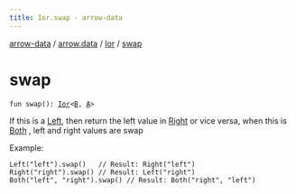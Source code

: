 ```yaml
---
title: Ior.swap - arrow-data
---
```


[arrow-data](../../index.html) / [arrow.data](../index.html) / [Ior](index.html) / [swap](./swap.html)

# swap

`fun swap(): `[`Ior`](index.html)`<`[`B`](index.html#B)`, `[`A`](index.html#A)`>`

If this is a [Left](-left/index.html), then return the left value in [Right](-right/index.html) or vice versa,
when this is [Both](-both/index.html) , left and right values are swap

Example:

```
Left("left").swap()   // Result: Right("left")
Right("right").swap() // Result: Left("right")
Both("left", "right").swap() // Result: Both("right", "left")
```

